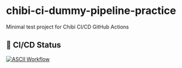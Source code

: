 # chibi-ci-dummy-pipeline-practice
Minimal test project for Chibi CI/CD GitHub Actions 
## 🚀 CI/CD Status


[![ASCII Workflow](https://github.com/ANURAGNAKUL2702/dummy-pipeline-practice/actions/workflows/ascii.yml/badge.svg)](https://github.com/ANURAGNAKUL2702/dummy-pipeline-practice/actions/workflows/ascii.yml)
